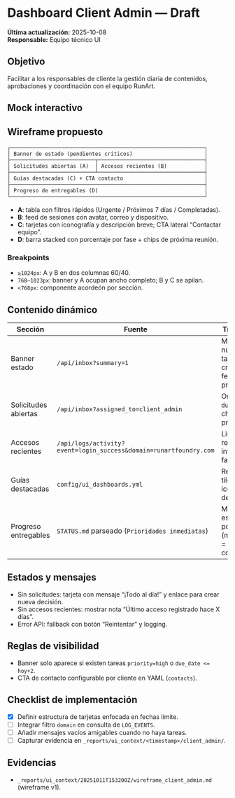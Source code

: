 # Dashboard Client Admin — Draft
**Última actualización:** 2025-10-08  
**Responsable:** Equipo técnico UI  

## Objetivo
Facilitar a los responsables de cliente la gestión diaria de contenidos, aprobaciones y coordinación con el equipo RunArt.

## Mock interactivo
<div class="ra-dash-preview" data-runart-dashboard="client_admin" aria-label="Vista previa dashboard client admin"></div>

## Wireframe propuesto
```
┌──────────────────────────────────────────────────────────────┐
│ Banner de estado (pendientes críticos)                       │
├───────────────────────────┬──────────────────────────────────┤
│ Solicitudes abiertas (A)  │ Accesos recientes (B)            │
├───────────────────────────┴──────────────────────────────────┤
│ Guías destacadas (C) + CTA contacto                          │
├──────────────────────────────────────────────────────────────┤
│ Progreso de entregables (D)                                  │
└──────────────────────────────────────────────────────────────┘
```
- **A**: tabla con filtros rápidos (Urgente / Próximos 7 días / Completadas).
- **B**: feed de sesiones con avatar, correo y dispositivo.
- **C**: tarjetas con iconografía y descripción breve; CTA lateral “Contactar equipo”.
- **D**: barra stacked con porcentaje por fase + chips de próxima reunión.

### Breakpoints
- `≥1024px`: A y B en dos columnas 60/40.
- `768–1023px`: banner y A ocupan ancho completo; B y C se apilan.
- `<768px`: componente acordeón por sección.

## Contenido dinámico
| Sección | Fuente | Tratamiento |
| --- | --- | --- |
| Banner estado | `/api/inbox?summary=1` | Mostrar número de tareas críticas y fecha más próxima. |
| Solicitudes abiertas | `/api/inbox?assigned_to=client_admin` | Ordenar por `due_date`; chips de prioridad. |
| Accesos recientes | `/api/logs/activity?event=login_success&domain=runartfoundry.com` | Limitar a 10; resaltar intentos fallidos. |
| Guías destacadas | `config/ui_dashboards.yml` | Renderizar tiles con icono + descripción. |
| Progreso entregables | `STATUS.md` parseado (`Prioridades inmediatas`) | Mapear estado a porcentaje (meta 100% = completado). |

## Estados y mensajes
- Sin solicitudes: tarjeta con mensaje “¡Todo al día!” y enlace para crear nueva decisión.
- Sin accesos recientes: mostrar nota “Último acceso registrado hace X días”.
- Error API: fallback con botón “Reintentar” y logging.

## Reglas de visibilidad
- Banner solo aparece si existen tareas `priority=high` o `due_date <= hoy+2`.
- CTA de contacto configurable por cliente en YAML (`contacts`).

## Checklist de implementación
- [x] Definir estructura de tarjetas enfocada en fechas límite.
- [ ] Integrar filtro `domain` en consulta de `LOG_EVENTS`.
- [ ] Añadir mensajes vacíos amigables cuando no haya tareas.
- [ ] Capturar evidencia en `_reports/ui_context/<timestamp>/client_admin/`.

## Evidencias
- `_reports/ui_context/20251011T153200Z/wireframe_client_admin.md` (wireframe v1).
